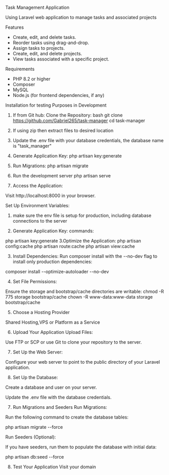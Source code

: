 Task Management Application

Using Laravel web application to manage tasks and associated projects

Features
- Create, edit, and delete tasks.
- Reorder tasks using drag-and-drop.
- Assign tasks to projects.
- Create, edit, and delete projects.
- View tasks associated with a specific project.

Requirements
- PHP 8.2 or higher
- Composer
- MySQL
- Node.js (for frontend dependencies, if any)

Installation for testing Purposes in Development

1. If from Git hub: Clone the Repository:
   bash
   git clone https://github.com/Gabriel265/task-manager
   cd task-manager

2. If using zip then extract files to desired location

3. Update the .env file with your database credentials, the database name is "task_manager"

4. Generate Application Key:
php artisan key:generate

5. Run Migrations:
php artisan migrate
6. Run the development server
php artisan serve

7. Access the Application:

Visit http://localhost:8000 in your browser.



Set Up Environment Variables:

1. make sure the env file is setup for production, including database connections to the server

2. Generate Application Key:
commands: 

php artisan key:generate
3.Optimize the Application:
php artisan config:cache
php artisan route:cache
php artisan view:cache

3. Install Dependencies:
Run composer install with the --no-dev flag to install only production dependencies:

composer install --optimize-autoloader --no-dev

4. Set File Permissions:

Ensure the storage and bootstrap/cache directories are writable:
chmod -R 775 storage bootstrap/cache
chown -R www-data:www-data storage bootstrap/cache

5. Choose a Hosting Provider

Shared Hosting,VPS or Platform as a Service

6. Upload Your Application
Upload Files:

Use FTP or SCP or use Git to clone your repository to the server.

7. Set Up the Web Server:

Configure your web server to point to the public directory of your Laravel application.

8. Set Up the Database:

Create a database and user on your server.

Update the .env file with the database credentials.

7. Run Migrations and Seeders
Run Migrations:

Run the following command to create the database tables:

php artisan migrate --force

Run Seeders (Optional):

If you have seeders, run them to populate the database with initial data:

php artisan db:seed --force

8. Test Your Application
Visit your domain

